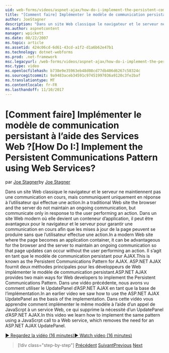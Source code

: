 ```yaml
---
uid: web-forms/videos/aspnet-ajax/how-do-i-implement-the-persistent-communications-pattern-using-web-services
title: "[Comment faire] Implémenter le modèle de communication persistant à l’aide des Services Web ? | Microsoft Docs"
author: JoeStagner
description: "Dans un site Web classique le navigateur et le serveur ne maintiennent pas une communication en cours, mais communiquent uniquement en réponse à l’utilisateur qui effectue un acte..."
ms.author: aspnetcontent
manager: wpickett
ms.date: 08/22/2007
ms.topic: article
ms.assetid: 424c06cd-6d61-43cd-a1f2-d1a6b62e47b1
ms.technology: dotnet-webforms
ms.prod: .net-framework
msc.legacyurl: /web-forms/videos/aspnet-ajax/how-do-i-implement-the-persistent-communications-pattern-using-web-services
msc.type: video
ms.openlocfilehash: b738e9e35963eb48d08cd77db406d6267c58324c
ms.sourcegitcommit: 9a9483aceb34591c97451997036a9120c3fe2baf
ms.translationtype: MT
ms.contentlocale: fr-FR
ms.lasthandoff: 11/10/2017
---
```

<a name="how-do-i-implement-the-persistent-communications-pattern-using-web-services"></a><span data-ttu-id="e3e85-104">[Comment faire] Implémenter le modèle de communication persistant à l’aide des Services Web ?</span><span class="sxs-lookup"><span data-stu-id="e3e85-104">[How Do I:] Implement the Persistent Communications Pattern using Web Services?</span></span>
====================
<span data-ttu-id="e3e85-105">par [Joe Stagner](https://github.com/JoeStagner)</span><span class="sxs-lookup"><span data-stu-id="e3e85-105">by [Joe Stagner](https://github.com/JoeStagner)</span></span>

<span data-ttu-id="e3e85-106">Dans un site Web classique le navigateur et le serveur ne maintiennent pas une communication en cours, mais communiquent uniquement en réponse à l’utilisateur qui effectue une action.</span><span class="sxs-lookup"><span data-stu-id="e3e85-106">In a traditional Web site the browser and the server do not maintain an ongoing communication, but communicate only in response to the user performing an action.</span></span> <span data-ttu-id="e3e85-107">Dans un site Web modern où elle devient un conteneur d’application, il peut être avantageux pour le navigateur et le serveur pour garantir une communication en cours afin que les mises à jour de la page peuvent se produire sans que l’utilisateur effectue une action.</span><span class="sxs-lookup"><span data-stu-id="e3e85-107">In a modern Web site where the page becomes an application container, it can be advantageous for the browser and the server to maintain an ongoing communication so that page updates can occur without the user performing an action.</span></span> <span data-ttu-id="e3e85-108">Il s’agit en tant que le modèle de communication persistant pour AJAX.</span><span class="sxs-lookup"><span data-stu-id="e3e85-108">This is known as the Persistent Communications Pattern for AJAX.</span></span> <span data-ttu-id="e3e85-109">ASP.NET AJAX fournit deux méthodes principales pour les développeurs de Web implémenter le modèle de communication persistant.</span><span class="sxs-lookup"><span data-stu-id="e3e85-109">ASP.NET AJAX provides two main ways for Web developers to implement the Persistent Communications Pattern.</span></span> <span data-ttu-id="e3e85-110">Dans une vidéo précédente, nous avons vu comment utiliser le UpdatePanel d’ASP.NET AJAX en tant que la base de l’implémentation.</span><span class="sxs-lookup"><span data-stu-id="e3e85-110">In an earlier video we saw how to use the ASP.NET AJAX UpdatePanel as the basis of the implementation.</span></span> <span data-ttu-id="e3e85-111">Dans cette vidéo vous apprendre comment implémenter le même modèle à l’aide d’un appel de JavaScrpt à un service Web, ce qui supprime la nécessité d’un UpdatePanel d’ASP.NET AJAX.</span><span class="sxs-lookup"><span data-stu-id="e3e85-111">In this video we learn how to implement the same pattern using a JavaScrpt call to a Web service, which removes the need for an ASP.NET AJAX UpdatePanel.</span></span>

[<span data-ttu-id="e3e85-112">&#9654; Regardez la vidéo (16 minutes)</span><span class="sxs-lookup"><span data-stu-id="e3e85-112">&#9654; Watch video (16 minutes)</span></span>](https://channel9.msdn.com/Blogs/ASP-NET-Site-Videos/how-do-i-implement-the-persistent-communications-pattern-using-web-services)

>[!div class="step-by-step"]
<span data-ttu-id="e3e85-113">[Précédent](how-do-i-localize-an-aspnet-ajax-application.md)
[Suivant](how-do-i-trigger-an-updatepanel-refresh-from-a-dropdownlist-control.md)</span><span class="sxs-lookup"><span data-stu-id="e3e85-113">[Previous](how-do-i-localize-an-aspnet-ajax-application.md)
[Next](how-do-i-trigger-an-updatepanel-refresh-from-a-dropdownlist-control.md)</span></span>
